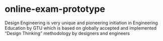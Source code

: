 # online-exam-prototype

Design Engineering is very unique and pioneering initiation in Engineering Education by GTU which is based on globally accepted and implemented “Design Thinking” methodology by designers and engineers
